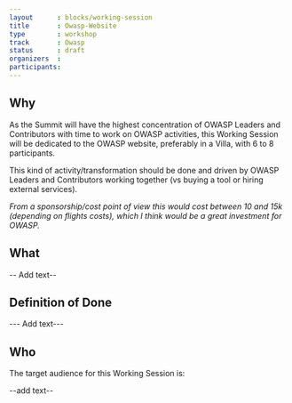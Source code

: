 ```yaml
---
layout      : blocks/working-session
title       : Owasp-Website
type        : workshop
track       : Owasp
status      : draft
organizers  :
participants:
---
```


## Why

As the Summit will have the highest concentration of OWASP Leaders and Contributors with time to work on OWASP activities, this Working Session will be dedicated to the OWASP website, preferably in a Villa, with 6 to 8 participants. 

This kind of activity/transformation should be done and driven by OWASP Leaders and Contributors working together (vs buying a tool or hiring external services).

_From a sponsorship/cost point of view this would cost between 10 and 15k (depending on flights costs), which I think would be a great investment for OWASP._

## What

-- Add text--

## Definition of Done

--- Add text---

## Who

The target audience for this Working Session is:

--add text--





 




